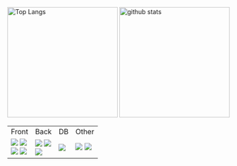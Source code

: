 <p align="left"> 
  <img alt="Top Langs" height="250px" src="https://github-readme-stats.vercel.app/api/top-langs/?username=teraz1112&show_icons=true" />
  <img alt="github stats" height="250px" src="https://github-readme-stats.vercel.app/api?username=teraz1112&show_icons=ture" />
</p>

<table height="250px">
  <tr>
    <td>Front</td>
    <td>Back</td>
    <td>DB</td>
    <td>Other</td>
  </tr>
  <tr>
    <td>
      <img src="https://img.shields.io/badge/-HTML5-333.svg?logo=html5&style=flat">
      <img src="https://img.shields.io/badge/-CSS3-1572B6.svg?logo=css3&style=flat">
      <br>
      <img src="https://img.shields.io/badge/-JavaScript-276DC3.svg?logo=javascript&style=flat">
      <img src="https://img.shields.io/badge/-React-555.svg?logo=react&style=flat">
    </td>
    <td>
      <img src="https://img.shields.io/badge/-Python-F9DC3E.svg?logo=python&style=flat">
      <img src="https://img.shields.io/badge/-Ruby-CC342D.svg?logo=ruby&style=flat">
      <br>  
      <img src="https://img.shields.io/badge/-Node.js-555.svg?logo=nodedotjs&style=flat">
    </td>
    <td>
      <img src="https://img.shields.io/badge/-MySQL-EEE.svg?logo=mysql&style=flat">
    </td>
    <td>
      <img src="https://img.shields.io/badge/-Docker-EEE.svg?logo=docker&style=flat">
      <img src="https://img.shields.io/badge/-VScode-1572B6.svg?logo=visualstudiocode&style=flat">
    </td>
  </tr>
</table>

